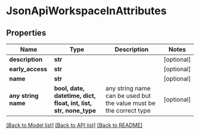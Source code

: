 # JsonApiWorkspaceInAttributes


## Properties
Name | Type | Description | Notes
------------ | ------------- | ------------- | -------------
**description** | **str** |  | [optional] 
**early_access** | **str** |  | [optional] 
**name** | **str** |  | [optional] 
**any string name** | **bool, date, datetime, dict, float, int, list, str, none_type** | any string name can be used but the value must be the correct type | [optional]

[[Back to Model list]](../README.md#documentation-for-models) [[Back to API list]](../README.md#documentation-for-api-endpoints) [[Back to README]](../README.md)


